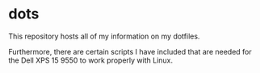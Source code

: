 # dots
This repository hosts all of my information on my dotfiles.

Furthermore, there are certain scripts I have included that are needed for the Dell XPS 15 9550 to work properly with Linux.
